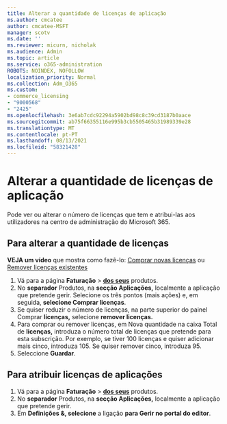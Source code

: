 ```yaml
---
title: Alterar a quantidade de licenças de aplicação
ms.author: cmcatee
author: cmcatee-MSFT
manager: scotv
ms.date: ''
ms.reviewer: micurn, nicholak
ms.audience: Admin
ms.topic: article
ms.service: o365-administration
ROBOTS: NOINDEX, NOFOLLOW
localization_priority: Normal
ms.collection: Adm_O365
ms.custom:
- commerce_licensing
- "9000568"
- "2425"
ms.openlocfilehash: 3e6ab7cdc92294a5902bd98c8c39cd3187b0aace
ms.sourcegitcommit: ab75f66355116e995b3cb5505465b31989339e28
ms.translationtype: MT
ms.contentlocale: pt-PT
ms.lasthandoff: 08/13/2021
ms.locfileid: "58321428"
---
```

# <a name="change-app-license-quantity"></a>Alterar a quantidade de licenças de aplicação

Pode ver ou alterar o número de licenças que tem e atribui-las aos utilizadores na centro de administração do Microsoft 365.

## <a name="to-change-license-quantity"></a>Para alterar a quantidade de licenças

**VEJA um vídeo** que mostra como fazê-lo: [Comprar novas licenças](https://go.microsoft.com/fwlink/p/?linkid=2154857) ou [Remover licenças existentes](https://go.microsoft.com/fwlink/p/?linkid=2154938)

1. Vá para a página **Faturação**  >  **[dos seus](https://go.microsoft.com/fwlink/p/?linkid=842054)** produtos.
2. No **separador** Produtos, na **secção Aplicações,** localmente a aplicação que pretende gerir. Selecione os três pontos (mais ações) e, em seguida, **selecione Comprar licenças**.
3. Se quiser reduzir o número de licenças, na parte superior do painel Comprar **licenças,** selecione **remover licenças.**
4. Para comprar ou remover  licenças, em Nova quantidade na caixa Total de **licenças,** introduza o número total de licenças que pretende para esta subscrição. Por exemplo, se tiver 100 licenças e quiser adicionar mais cinco, introduza 105. Se quiser remover cinco, introduza 95.
5. Seleccione **Guardar**.

## <a name="to-assign-app-licenses"></a>Para atribuir licenças de aplicações

1. Vá para a página **Faturação**  >  **[dos seus](https://go.microsoft.com/fwlink/p/?linkid=842054)** produtos.
2. No **separador** Produtos, na **secção Aplicações,** localmente a aplicação que pretende gerir.
3. Em **Definições &, selecione** a ligação **para Gerir no portal do editor**.